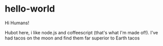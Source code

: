 # hello-world

Hi Humans!

Hubot here, i like node.js and coffeescript (that's what I'm made of!).
I've had tacos on the moon and find them far superior to Earth tacos
